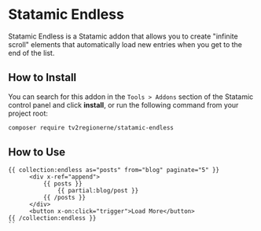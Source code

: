 # Statamic Endless

Statamic Endless is a Statamic addon that allows you to create "infinite scroll" elements that automatically load new entries when you get to the end of the list.

## How to Install

You can search for this addon in the `Tools > Addons` section of the Statamic control panel and click **install**, or run the following command from your project root:

``` bash
composer require tv2regionerne/statamic-endless
```

## How to Use

```antlers
{{ collection:endless as="posts" from="blog" paginate="5" }}
      <div x-ref="append">
          {{ posts }}
              {{ partial:blog/post }}
          {{ /posts }}
      </div>
      <button x-on:click="trigger">Load More</button>
{{ /collection:endless }}
``
